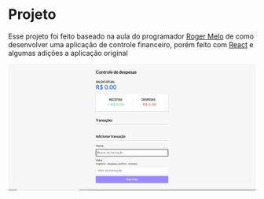 <h1>Projeto</h1>
<p>Esse projeto foi feito baseado na aula do programador <a href="https://www.youtube.com/watch?v=xarRciYWT5Q&t">Roger Melo</a> de como desenvolver uma aplicação de controle financeiro, porém feito com <a href="https://reactjs.org/">React</a> e algumas adições a aplicação original</p>
<img src="./src/PrtScreen.PNG"></img>